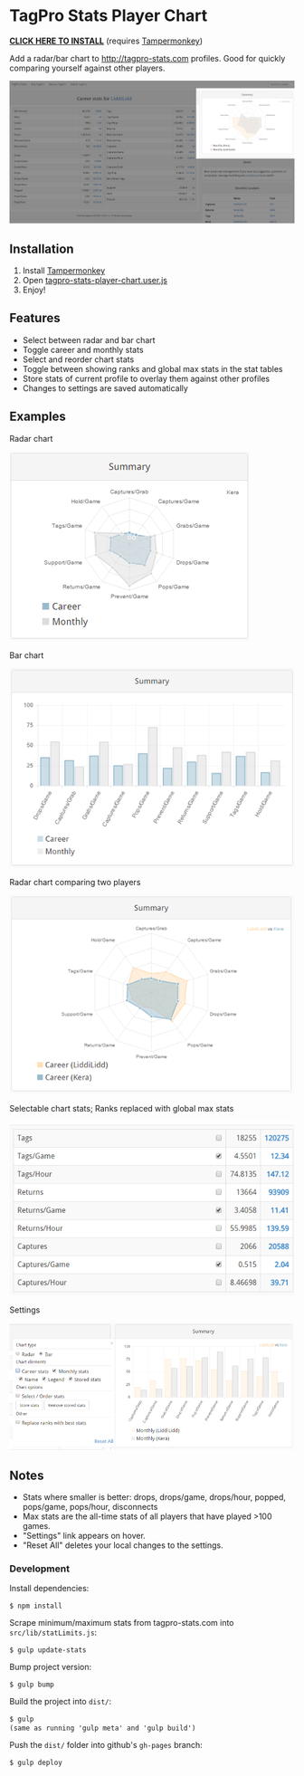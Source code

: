 # TagPro Stats Player Chart

**[CLICK HERE TO INSTALL](https://keratagpro.github.io/tagpro-stats-player-chart/tagpro-stats-player-chart.user.js)** (requires [Tampermonkey](https://chrome.google.com/webstore/detail/tampermonkey/dhdgffkkebhmkfjojejmpbldmpobfkfo?hl=en))

Add a radar/bar chart to http://tagpro-stats.com profiles. Good for quickly comparing yourself against other players.

![Full page](/images/page.png?raw=true)

## Installation

1. Install [Tampermonkey](https://chrome.google.com/webstore/detail/tampermonkey/dhdgffkkebhmkfjojejmpbldmpobfkfo?hl=en)
2. Open [tagpro-stats-player-chart.user.js](https://keratagpro.github.io/tagpro-stats-player-chart/tagpro-stats-player-chart.user.js)
3. Enjoy!

## Features

* Select between radar and bar chart
* Toggle career and monthly stats
* Select and reorder chart stats
* Toggle between showing ranks and global max stats in the stat tables
* Store stats of current profile to overlay them against other profiles
* Changes to settings are saved automatically

## Examples

Radar chart

![Radar chart](/images/radar-chart.png?raw=true)

Bar chart

![Bar chart](/images/bar-chart.png?raw=true)

Radar chart comparing two players

![Radar chart comparison](/images/career-comparison.png)

Selectable chart stats; Ranks replaced with global max stats

![Max stats](/images/max-stats.png?raw=true)

Settings

![Settings](/images/settings.png?raw=true)

## Notes

* Stats where smaller is better: drops, drops/game, drops/hour, popped, pops/game, pops/hour, disconnects
* Max stats are the all-time stats of all players that have played >100 games.
* "Settings" link appears on hover.
* "Reset All" deletes your local changes to the settings.

### Development

Install dependencies:

    $ npm install

Scrape minimum/maximum stats from tagpro-stats.com into `src/lib/statLimits.js`:

    $ gulp update-stats

Bump project version:

	$ gulp bump

Build the project into `dist/`:

    $ gulp
    (same as running 'gulp meta' and 'gulp build')

Push the `dist/` folder into github's `gh-pages` branch:

    $ gulp deploy
